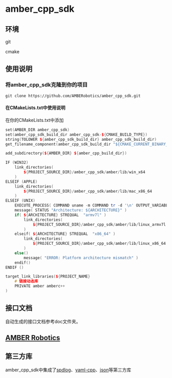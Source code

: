 # amber_cpp_sdk

## 环境

git

cmake

## 使用说明

### 将amber_cpp_sdk克隆到你的项目

`git clone https://github.com/AMBERobotics/amber_cpp_sdk.git`

#### 在CMakeLists.txt中使用说明

在你的CMakeLists.txt中添加

```C++
set(AMBER_DIR amber_cpp_sdk)
set(amber_cpp_sdk_build_dir amber_cpp_sdk-${CMAKE_BUILD_TYPE})
string(TOLOWER ${amber_cpp_sdk_build_dir} amber_cpp_sdk_build_dir)
get_filename_component(amber_cpp_sdk_build_dir "${CMAKE_CURRENT_BINARY_DIR}/${amber_cpp_sdk_build_dir}" REALPATH)

add_subdirectory(${AMBER_DIR} ${amber_cpp_build_dir})

IF (WIN32)
    link_directories(
        ${PROJECT_SOURCE_DIR}/amber_cpp_sdk/amber/lib/win_x64
    )
ELSEIF (APPLE)
    link_directories(
        ${PROJECT_SOURCE_DIR}/amber_cpp_sdk/amber/lib/mac_x86_64
    )
ELSEIF (UNIX)
    EXECUTE_PROCESS( COMMAND uname -m COMMAND tr -d '\n' OUTPUT_VARIABLE ARCHITECTURE )
    message( STATUS "Architecture: ${ARCHITECTURE}" )
    if( ${ARCHITECTURE} STREQUAL  "armv7l" )
        link_directories(
            ${PROJECT_SOURCE_DIR}/amber_cpp_sdk/amber/lib/linux_armv7l
        )
    elseif( ${ARCHITECTURE} STREQUAL  "x86_64" )
        link_directories(
            ${PROJECT_SOURCE_DIR}/amber_cpp_sdk/amber/lib/linux_x86_64
        )
    else()
        message( "ERROR: Platform architecture mismatch" )
    endif()
ENDIF ()

target_link_libraries(${PROJECT_NAME}
    # 链接动态库
    PRIVATE amber amberc++
)
```

## 接口文档

自动生成的接口文档参考doc文件夹。

## [AMBER Robotics](http://wiki.amberobotics.com/getting-started_cn/)

## 第三方库

amber_cpp_sdk中集成了[spdlog](https://github.com/gabime/spdlog)、[yaml-cpp](https://github.com/jbeder/yaml-cpp)、[json](https://github.com/nlohmann/json)等第三方库
